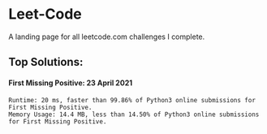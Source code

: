 # Leet-Code

A landing page for all leetcode.com challenges I complete.

## Top Solutions:
#### First Missing Positive: 23 April 2021
    Runtime: 20 ms, faster than 99.86% of Python3 online submissions for First Missing Positive.
    Memory Usage: 14.4 MB, less than 14.50% of Python3 online submissions for First Missing Positive.
